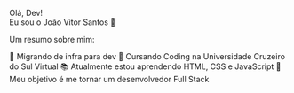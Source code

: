 <!--
**johnsans04/johnsans04** is a ✨ _special_ ✨ repository because its `README.md` (this file) appears on your GitHub profile.

Here are some ideas to get you started:

- 🔭 I’m currently working on ...
- 🌱 I’m currently learning ...
- 👯 I’m looking to collaborate on ...
- 🤔 I’m looking for help with ...
- 💬 Ask me about ...
- 📫 How to reach me: ...
- 😄 Pronouns: ...
- ⚡ Fun fact: ...
-->
Olá, Dev!<br/>
Eu sou o João Vitor Santos 👋

Um resumo sobre mim:

🔄 Migrando de infra para dev
🏫 Cursando Coding na Universidade Cruzeiro do Sul Virtual
📚 Atualmente estou aprendendo HTML, CSS e JavaScript
🚀 Meu objetivo é me tornar um desenvolvedor Full Stack

